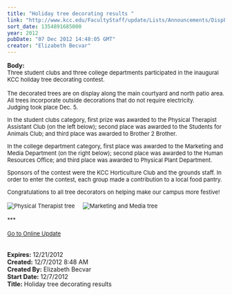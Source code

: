 ```yaml
---
title: "Holiday tree decorating results "
link: "http://www.kcc.edu/FacultyStaff/update/Lists/Announcements/DispForm.aspx?ID=930"
sort_date: 1354891685000
year: 2012
pubDate: "07 Dec 2012 14:48:05 GMT"
creator: "Elizabeth Becvar"
---
```


<div><b>Body:</b> <div class="ExternalClassFDD4D4EF33B1477C9456F076661D7955">
<div><font size="2">Three student clubs and three college departments participated in the inaugural KCC holiday tree decorating contest.</font></div><font size="2">
<div><br />The decorated trees are on display along the main courtyard and north patio area. All trees incorporate outside decorations that do not require electricity.<br />Judging took place Dec. 5.</div>
<div></div>
<p>In the student clubs category, first prize was awarded to the Physical Therapist Assistant Club (on the left below); second place was awarded to the Students for Animals Club; and third place was awarded to Brother 2 Brother.</p></div>
<div>
<p>In the college department category, first place was awarded to the Marketing and Media Department (on the right below); second place was awarded to the Human Resources Office; and third place was awarded to Physical Plant Department. </p>
<p>Sponsors of the contest were the KCC Horticulture Club and the grounds staff. In order to enter the contest, each group made a contribution to a local food pantry.</p></div>
<div>Congratulations to all tree decorators on helping make our campus more festive!</div>
<div> </div>
<div><img alt="Physical Therapist tree" src="/FacultyStaff/update/PublishingImages/Physical_Ther_1st%20place_clubs_update.JPG" />     <img alt="Marketing and Media tree" src="/FacultyStaff/update/PublishingImages/Marketing_1st_place_staff_update.JPG" /></div>
<div> </div>
<div>***</div>
<div> </div>
<div><a href="/FacultyStaff/update/Pages/dailyupdate.aspx">Go to Online Update</a></div>
<div><br /> </div></font>
<div></div></div>
<div><b>Expires:</b> 12/21/2012</div>
<div><b>Created:</b> 12/7/2012 8:48 AM</div>
<div><b>Created By:</b> Elizabeth Becvar</div>
<div><b>Start Date:</b> 12/7/2012</div>
<div><b>Title:</b> Holiday tree decorating results </div>
